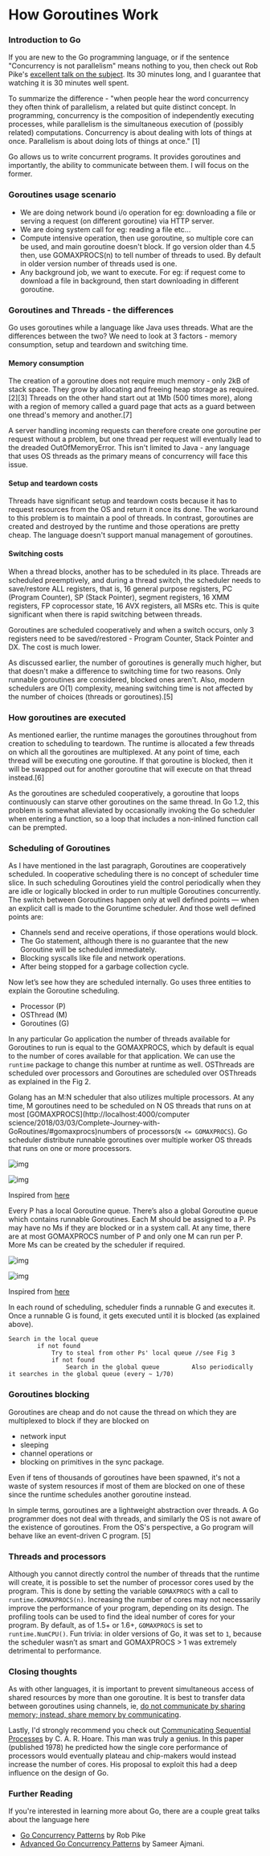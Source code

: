 # How Goroutines Work

### Introduction to Go

If you are new to the Go programming language, or if the sentence "Concurrency is not parallelism" means nothing to you, then check out Rob Pike's [excellent talk on the subject](https://www.youtube.com/watch?v=cN_DpYBzKso). Its 30 minutes long, and I guarantee that watching it is 30 minutes well spent.

To summarize the difference - "when people hear the word concurrency they often think of parallelism, a related but quite distinct concept. In programming, concurrency is the composition of independently executing processes, while parallelism is the simultaneous execution of (possibly related) computations. Concurrency is about dealing with lots of things at once. Parallelism is about doing lots of things at once." [1]

Go allows us to write concurrent programs. It provides goroutines and importantly, the ability to communicate between them. I will focus on the former.

### Goroutines usage scenario
- We are doing network bound i/o operation for eg: downloading a file or serving a request (on different goroutine) via HTTP server.
- We are doing system call for eg: reading a file etc...
- Compute intensive operation, then use goroutine, so multiple core can be used, and main goroutine doesn't block. If go version older than 4.5 then, use GOMAXPROCS(n) to tell number of threads to used. By default in older version number of threads used is one.
- Any background job, we want to execute. For eg: if request come to download a file in background, then start downloading in different goroutine.    

### Goroutines and Threads - the differences

Go uses goroutines while a language like Java uses threads. What are the differences between the two? We need to look at 3 factors - memory consumption, setup and teardown and switching time.

#### Memory consumption

The creation of a goroutine does not require much memory - only 2kB of stack space. They grow by allocating and freeing heap storage as required.[2][3] Threads on the other hand start out at 1Mb (500 times more), along with a region of memory called a guard page that acts as a guard between one thread's memory and another.[7]

A server handling incoming requests can therefore create one goroutine per request without a problem, but one thread per request will eventually lead to the dreaded OutOfMemoryError. This isn't limited to Java - any language that uses OS threads as the primary means of concurrency will face this issue.

#### Setup and teardown costs

Threads have significant setup and teardown costs because it has to request resources from the OS and return it once its done. The workaround to this problem is to maintain a pool of threads. In contrast, goroutines are created and destroyed by the runtime and those operations are pretty cheap. The language doesn't support manual management of goroutines.

#### Switching costs

When a thread blocks, another has to be scheduled in its place. Threads are scheduled preemptively, and during a thread switch, the scheduler needs to save/restore ALL registers, that is, 16 general purpose registers, PC (Program Counter), SP (Stack Pointer), segment registers, 16 XMM registers, FP coprocessor state, 16 AVX registers, all MSRs etc. This is quite significant when there is rapid switching between threads.

Goroutines are scheduled cooperatively and when a switch occurs, only 3 registers need to be saved/restored - Program Counter, Stack Pointer and DX. The cost is much lower.

As discussed earlier, the number of goroutines is generally much higher, but that doesn't make a difference to switching time for two reasons. Only runnable goroutines are considered, blocked ones aren't. Also, modern schedulers are O(1) complexity, meaning switching time is not affected by the number of choices (threads or goroutines).[5]

### How goroutines are executed

As mentioned earlier, the runtime manages the goroutines throughout from creation to scheduling to teardown. The runtime is allocated a few threads on which all the goroutines are multiplexed. At any point of time, each thread will be executing one goroutine. If that goroutine is blocked, then it will be swapped out for another goroutine that will execute on that thread instead.[6]

As the goroutines are scheduled cooperatively, a goroutine that loops continuously can starve other goroutines on the same thread. In Go 1.2, this problem is somewhat alleviated by occasionally invoking the Go scheduler when entering a function, so a loop that includes a non-inlined function call can be prempted.

### Scheduling of Goroutines

As I have mentioned in the last paragraph, Goroutines are cooperatively scheduled. In cooperative scheduling there is no concept of scheduler time slice. In such scheduling Goroutines yield the control periodically when they are idle or logically blocked in order to run multiple Goroutines concurrently. The switch between Goroutines happen only at well defined points — when an explicit call is made to the Goruntime scheduler. And those well defined points are:

- Channels send and receive operations, if those operations would block.
- The Go statement, although there is no guarantee that the new Goroutine will be scheduled immediately.
- Blocking syscalls like file and network operations.
- After being stopped for a garbage collection cycle.

Now let’s see how they are scheduled internally. Go uses three entities to explain the Goroutine scheduling.

- Processor (P)
- OSThread (M)
- Goroutines (G)

In any particular Go application the number of threads available for Goroutines to run is equal to the GOMAXPROCS, which by default is equal to the number of cores available for that application. We can use the `runtime` package to change this number at runtime as well. OSThreads are scheduled over processors and Goroutines are scheduled over OSThreads as explained in the Fig 2.

Golang has an M:N scheduler that also utilizes multiple processors. At any time, M goroutines need to be scheduled on N OS threads that runs on at most [GOMAXPROCS](http://localhost:4000/computer science/2018/03/03/Complete-Journey-with-GoRoutines/#gomaxprocs)numbers of processors(`N <= GOMAXPROCS`). Go scheduler distribute runnable goroutines over multiple worker OS threads that runs on one or more processors.

![img](https://miro.medium.com/max/60/1*bGkWfuAGbHK9r1lFpukYpw.png?q=20)

![img](https://miro.medium.com/max/875/1*bGkWfuAGbHK9r1lFpukYpw.png)

Inspired from [here](https://rakyll.org/scheduler/)

Every P has a local Goroutine queue. There’s also a global Goroutine queue which contains runnable Goroutines. Each M should be assigned to a P. Ps may have no Ms if they are blocked or in a system call. At any time, there are at most GOMAXPROCS number of P and only one M can run per P. More Ms can be created by the scheduler if required.

![img](https://miro.medium.com/max/60/1*Q7_pAxBx1q4C8MUTHQ3oDg.png?q=20)

![img](https://miro.medium.com/max/875/1*Q7_pAxBx1q4C8MUTHQ3oDg.png)

Inspired from [here](https://rakyll.org/scheduler/)

In each round of scheduling, scheduler finds a runnable G and executes it. Once a runnable G is found, it gets executed until it is blocked (as explained above).

```
Search in the local queue
        if not found 
            Try to steal from other Ps' local queue //see Fig 3
            if not found 
                Search in the global queue         Also periodically it searches in the global queue (every ~ 1/70)
```

### 

### Goroutines blocking

Goroutines are cheap and do not cause the thread on which they are multiplexed to block if they are blocked on

- network input
- sleeping
- channel operations or
- blocking on primitives in the sync package.

Even if tens of thousands of goroutines have been spawned, it's not a waste of system resources if most of them are blocked on one of these since the runtime schedules another goroutine instead.

In simple terms, goroutines are a lightweight abstraction over threads. A Go programmer does not deal with threads, and similarly the OS is not aware of the existence of goroutines. From the OS's perspective, a Go program will behave like an event-driven C program. [5]

### Threads and processors

Although you cannot directly control the number of threads that the runtime will create, it is possible to set the number of processor cores used by the program. This is done by setting the variable `GOMAXPROCS` with a call to `runtime.GOMAXPROCS(n)`. Increasing the number of cores may not necessarily improve the performance of your program, depending on its design. The profiling tools can be used to find the ideal number of cores for your program. By default, as of 1.5+ or 1.6+, `GOMAXPROCS` is set to `runtime.NumCPU()`. Fun trivia: in older versions of Go, it was set to `1`, because the scheduler wasn’t as smart and GOMAXPROCS > 1 was extremely detrimental to performance.

### Closing thoughts

As with other languages, it is important to prevent simultaneous access of shared resources by more than one goroutine. It is best to transfer data between goroutines using channels, ie, [do not communicate by sharing memory; instead, share memory by communicating](https://blog.golang.org/share-memory-by-communicating).

Lastly, I'd strongly recommend you check out [Communicating Sequential Processes](https://www.cs.cmu.edu/~crary/819-f09/Hoare78.pdf) by C. A. R. Hoare. This man was truly a genius. In this paper (published 1978) he predicted how the single core performance of processors would eventually plateau and chip-makers would instead increase the number of cores. His proposal to exploit this had a deep influence on the design of Go.

### Further Reading

If you're interested in learning more about Go, there are a couple great talks about the language here

- [Go Concurrency Patterns](https://www.youtube.com/watch?v=f6kdp27TYZs‎) by Rob Pike
- [Advanced Go Concurrency Patterns](https://www.youtube.com/watch?v=QDDwwePbDtw) by Sameer Ajmani.